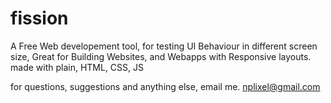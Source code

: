 # fission
A Free Web developement tool, for testing UI Behaviour in different screen size,
Great for Building Websites, and Webapps with Responsive layouts.
made with plain,
HTML, CSS, JS

for questions, suggestions and anything else, email me.
nplixel@gmail.com

